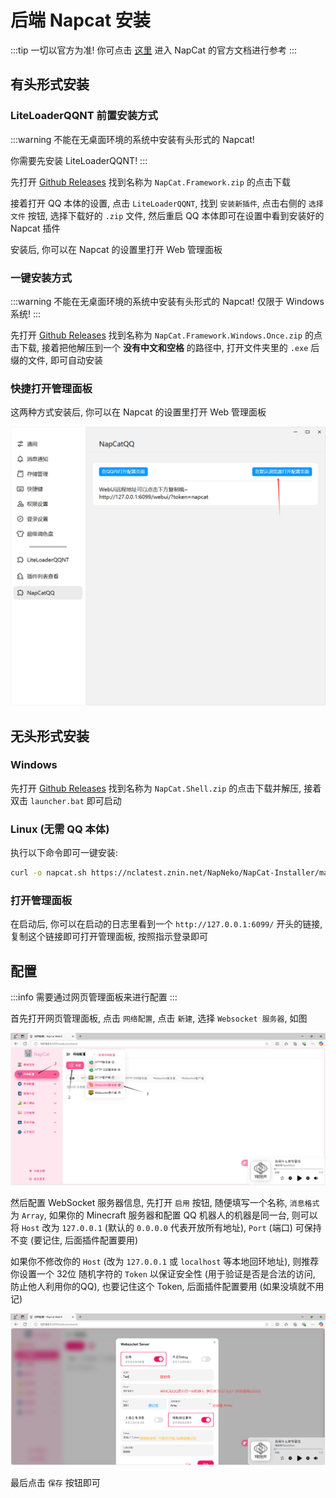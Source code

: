 # 后端 Napcat 安装

:::tip
一切以官方为准!
你可点击 [这里](https://napneko.pages.dev/) 进入 NapCat 的官方文档进行参考
:::

## 有头形式安装

### LiteLoaderQQNT 前置安装方式
:::warning
不能在无桌面环境的系统中安装有头形式的 Napcat!

你需要先安装 LiteLoaderQQNT!
:::

先打开 [Github Releases](https://github.com/NapNeko/NapCatQQ/releases) 找到名称为 `NapCat.Framework.zip` 的点击下载

接着打开 QQ 本体的设置, 点击 `LiteLoaderQQNT`, 找到 `安装新插件`, 点击右侧的 `选择文件` 按钮, 选择下载好的 `.zip` 文件, 然后重启 QQ 本体即可在设置中看到安装好的 Napcat 插件

安装后, 你可以在 Napcat 的设置里打开 Web 管理面板

### 一键安装方式

:::warning
不能在无桌面环境的系统中安装有头形式的 Napcat!
仅限于 Windows 系统!
:::

先打开 [Github Releases](https://github.com/NapNeko/NapCatQQ/releases) 找到名称为 `NapCat.Framework.Windows.Once.zip` 的点击下载, 接着把他解压到一个 **没有中文和空格** 的路径中, 打开文件夹里的 `.exe` 后缀的文件, 即可自动安装

### 快捷打开管理面板

这两种方式安装后, 你可以在 Napcat 的设置里打开 Web 管理面板

![Napcat 设置界面](/assets/img/napcat-open-web.png "Napcat 设置界面")

## 无头形式安装

### Windows

先打开 [Github Releases](https://github.com/NapNeko/NapCatQQ/releases) 找到名称为 `NapCat.Shell.zip` 的点击下载并解压, 接着双击 `launcher.bat` 即可启动

### Linux (无需 QQ 本体)

执行以下命令即可一键安装:

```bash
curl -o napcat.sh https://nclatest.znin.net/NapNeko/NapCat-Installer/main/script/install.sh && sudo bash napcat.sh
```

### 打开管理面板

在启动后, 你可以在启动的日志里看到一个 `http://127.0.0.1:6099/` 开头的链接, 复制这个链接即可打开管理面板, 按照指示登录即可

## 配置

:::info
需要通过网页管理面板来进行配置
:::

首先打开网页管理面板, 点击 `网络配置`, 点击 `新建`, 选择 `Websocket 服务器`, 如图

![Napcat 新建 WebSocket 服务器](/assets/img/napcat-create-ws.png "Napcat 新建 WebSocket 服务器")

然后配置 WebSocket 服务器信息, 先打开 `启用` 按钮, 随便填写一个名称, `消息格式` 为 `Array`, 如果你的 Minecraft 服务器和配置 QQ 机器人的机器是同一台, 则可以将 `Host` 改为 `127.0.0.1` (默认的 `0.0.0.0` 代表开放所有地址), `Port` (端口) 可保持不变 (要记住, 后面插件配置要用)

如果你不修改你的 `Host` (改为 `127.0.0.1` 或 `localhost` 等本地回环地址), 则推荐你设置一个 32位 随机字符的 `Token` 以保证安全性 (用于验证是否是合法的访问, 防止他人利用你的QQ), 也要记住这个 Token, 后面插件配置要用 (如果没填就不用记)

![Napcat 配置 WebSocket 服务器](/assets/img/napcat-config-ws.png "Napcat 配置 WebSocket 服务器")

最后点击 `保存` 按钮即可

